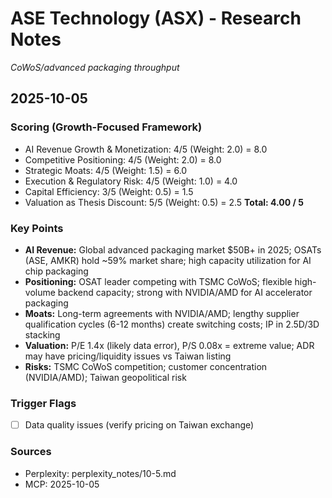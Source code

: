 # ASE Technology (ASX) - Research Notes

*CoWoS/advanced packaging throughput*

## 2025-10-05

### Scoring (Growth-Focused Framework)
- AI Revenue Growth & Monetization: 4/5 (Weight: 2.0) = 8.0
- Competitive Positioning: 4/5 (Weight: 2.0) = 8.0
- Strategic Moats: 4/5 (Weight: 1.5) = 6.0
- Execution & Regulatory Risk: 4/5 (Weight: 1.0) = 4.0
- Capital Efficiency: 3/5 (Weight: 0.5) = 1.5
- Valuation as Thesis Discount: 5/5 (Weight: 0.5) = 2.5
**Total: 4.00 / 5**

### Key Points
- **AI Revenue:** Global advanced packaging market $50B+ in 2025; OSATs (ASE, AMKR) hold ~59% market share; high capacity utilization for AI chip packaging
- **Positioning:** OSAT leader competing with TSMC CoWoS; flexible high-volume backend capacity; strong with NVIDIA/AMD for AI accelerator packaging
- **Moats:** Long-term agreements with NVIDIA/AMD; lengthy supplier qualification cycles (6-12 months) create switching costs; IP in 2.5D/3D stacking
- **Valuation:** P/E 1.4x (likely data error), P/S 0.08x = extreme value; ADR may have pricing/liquidity issues vs Taiwan listing
- **Risks:** TSMC CoWoS competition; customer concentration (NVIDIA/AMD); Taiwan geopolitical risk

### Trigger Flags
- [ ] Data quality issues (verify pricing on Taiwan exchange)

### Sources
- Perplexity: perplexity_notes/10-5.md
- MCP: 2025-10-05
